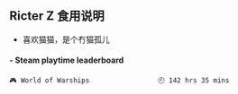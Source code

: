 ## Ricter Z 食用说明
- 喜欢猫猫，是个冇猫孤儿

<!-- steam-box start -->
#### - Steam playtime leaderboard
```text
🎮 World of Warships                 🕘 142 hrs 35 mins
```
<!-- Powered by https://github.com/YouEclipse/steam-box . -->
<!-- steam-box end -->
